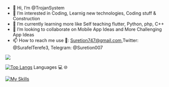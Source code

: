 - 👋 Hi, I’m @TrojanSystem
- 👀 I’m interested in Coding, Learnig new technologies, Coding stuff & Construction
- 🌱 I’m currently learning more like Self teaching flutter, Python, php, C++
- 💞️ I’m looking to collaborate on Mobile App Ideas and More Challenging App Ideas
- 📫 How to reach me use 📧: Suretion747@gmail.com,Twitter: @SurafelTerefe3, Telegram: @Suretion007



<picture>
<source 
  srcset="https://github-readme-stats.vercel.app/api?username=TrojanSystem&show_icons=true&theme=dark"
  media="(prefers-color-scheme: dark)"
/>
<source
  srcset="https://github-readme-stats.vercel.app/api?username=TrojanSystem&show_icons=true&theme=radical"
  media="(prefers-color-scheme: light), (prefers-color-scheme: no-preference)"
/>
<img src="https://github-readme-stats.vercel.app/api?username=TrojanSystem&show_icons=true" />
</picture>



[![Top Langs](https://github-readme-stats.vercel.app/api/top-langs/?username=TrojanSystem)](https://github.com/TrojanSystem/github-readme-stats)
</n>
Languages 💻 🌐

[![My Skills](https://skills.thijs.gg/icons?i=flutter,html,css,php,c++,python)](https://skills.thijs.gg)
<!---
TrojanSystem/TrojanSystem is a ✨ special ✨ repository because its `README.md` (this file) appears on your GitHub profile.
You can click the Preview link to take a look at your changes.
--->

